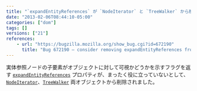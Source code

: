 ```yaml
---
title: "`expandEntityReferences` が `NodeIterator` と `TreeWalker` から削除されました"
date: "2013-02-06T08:44:10-05:00"
categories: ["dom"]
tags: []
versions: ["21"]
references:
    - url: "https://bugzilla.mozilla.org/show_bug.cgi?id=672190"
      title: "Bug 672190 – consider removing expandEntityReferences from NodeIterator and TreeWalker"
---
```

実体参照ノードの子要素がオブジェクトに対して可視かどうかを示すフラグを返す [`expandEntityReferences`](https://developer.mozilla.org/docs/Web/API/NodeIterator.expandEntityReferences) プロパティが、まったく役に立っていないとして、[`NodeIterator`](https://developer.mozilla.org/docs/Web/API/NodeIterator)、[`TreeWalker`](https://developer.mozilla.org/docs/Web/API/TreeWalker) 両オブジェクトから削除されました。
